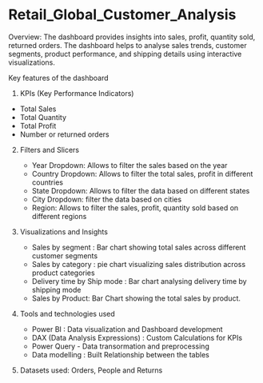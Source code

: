 # Retail_Global_Customer_Analysis

Overview:
The dashboard provides insights into sales, profit, quantity sold, returned orders.  The dashboard helps to analyse sales trends, customer segments, product performance, and shipping details using interactive visualizations. 

Key features of the dashboard 

1.	KPIs (Key Performance Indicators)
   - Total Sales
   - Total Quantity
   - Total Profit
   - Number or returned orders

2.	Filters and Slicers 
    - Year Dropdown: Allows to filter the sales based on the year
    - Country Dropdown: Allows to filter the total sales, profit in different countries
    - State Dropdown: Allows to filter the data based on different states
    - City Dropdown: filter the data based on cities
    - Region: Allows to filter the sales, profit, quantity sold based on different regions 

3.	Visualizations and Insights 
    - Sales by segment : Bar chart showing total sales across different customer segments
    - Sales by category : pie chart visualizing sales distribution across product categories
    - Delivery time by Ship mode : Bar chart analysing delivery time by shipping mode
    - Sales by Product: Bar Chart showing the total sales by product.

4. Tools and technologies used
   - Power BI : Data visualization and Dashboard development
   - DAX (Data Analysis Expressions)  : Custom Calculations for KPIs
   - Power Query - Data transormation and preprocessing
   - Data modelling : Built Relationship between the tables
  
5. Datasets used: Orders, People and Returns
